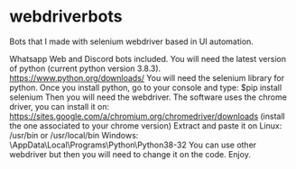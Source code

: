 # webdriverbots
Bots that I made with selenium webdriver based in UI automation.

Whatsapp Web and Discord bots included.
You will need the latest version of python (current python version 3.8.3).
https://www.python.org/downloads/ 
You will need the selenium library for python. 
Once you install python, go to your console and type: 
$pip install selenium Then you will need the webdriver. 
The software uses the chrome driver, you can install it on: 
https://sites.google.com/a/chromium.org/chromedriver/downloads (install the one associated to your chrome version) 
Extract and paste it on 
Linux: /usr/bin or /usr/local/bin 
Windows: \AppData\Local\Programs\Python\Python38-32 
You can use other webdriver but then you will need to change it on the code. Enjoy.
